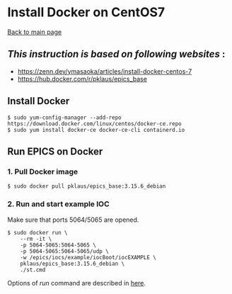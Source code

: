 # Install Docker on CentOS7

[Back to main page](../index.md)

## _This instruction is based on following websites_ :

- <https://zenn.dev/ymasaoka/articles/install-docker-centos-7>
- <https://hub.docker.com/r/pklaus/epics_base>

## Install Docker

```shell
$ sudo yum-config-manager --add-repo https://download.docker.com/linux/centos/docker-ce.repo
$ sudo yum install docker-ce docker-ce-cli containerd.io
```

## Run EPICS on Docker

### 1. Pull Docker image

``` shell
$ sudo docker pull pklaus/epics_base:3.15.6_debian
```

### 2. Run and start example IOC

Make sure that ports 5064/5065 are opened.

```shell
$ sudo docker run \
    --rm -it \
    -p 5064-5065:5064-5065 \
    -p 5064-5065:5064-5065/udp \
    -w /epics/iocs/example/iocBoot/iocEXAMPLE \
    pklaus/epics_base:3.15.6_debian \
    ./st.cmd
```

Options of _run_ command are described in [here](https://docs.docker.jp/engine/reference/commandline/run.html).
